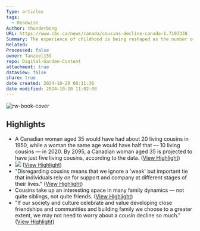 ```yaml
---
Type: articles
tags:
  - Readwise
Author: thunderbong
URL: https://www.cbc.ca/news/canada/cousins-decline-canada-1.7103338
Summary: The experience of childhood is being reshaped as the number of cousins decreases in many families. A kinship study found that families worldwide are shrinking, with a projected 38% decline in living relatives for individuals aged 65 by the year 2095 compared to 1950. In Canada, the average 15-year-old girl is projected to have only 3.6 living cousins in 2095, compared to 15.3 in 1950. This decline in cousins is attributed to decreasing fertility rates, with more people choosing to have fewer children or no children at all. Cousins play an important role in individuals' lives and provide a source of support and companionship, particularly in disadvantaged minority families. While the decline in cousins is changing the experience of childhood, the building of extended family by choice through close friendships and communities can help mitigate the impact.
Related: 
Processed: false
owner: Tanzeel159
repo: Digital-Garden-Content
attachment: true
dataview: false
share: true
date created: 2024-10-20 08:11:36
date modified: 2024-10-20 11:02:08
---
```

![rw-book-cover](https://news.ycombinator.com/favicon.ico)

## Highlights
- A Canadian woman aged 35 would have had about 20 living cousins in 1950, while a woman the same age would have half that — 10 living cousins — in 2020. By 2095, a Canadian woman aged 35 is projected to have just five living cousins, according to the data. ([View Highlight](https://read.readwise.io/read/01hph0gx1ns1myxn0623029fz4))
- ![](https://i.cbc.ca/1.7107714.1707339684!/fileImage/httpImage/gfx-dd-data-cousins-desktop.jpg) ([View Highlight](https://read.readwise.io/read/01hph0gygpgx6t0xe8g28fr2c6))
- "Disregarding cousins means that we ignore a 'weak' but important tie that individuals rely on for support and company at different stages of their lives." ([View Highlight](https://read.readwise.io/read/01hph0j5vw1fj55v2xd33dm9c7))
- Cousins take up an interesting space in many family dynamics — not quite siblings, not quite friends. ([View Highlight](https://read.readwise.io/read/01hph0marcthezqhkd3v130nhj))
- "If our society and culture celebrate and value developing close friendships and communities and building family we choose to a greater extent, we may not need to worry about a cousin decline so much." ([View Highlight](https://read.readwise.io/read/01hph0ppnbqqr8mavbjpgstwx1))
